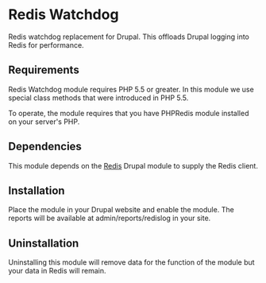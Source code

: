 # Redis Watchdog
Redis watchdog replacement for Drupal. This offloads Drupal logging into Redis
for performance.

Requirements
------------------------------------
Redis Watchdog module requires PHP 5.5 or greater. In this module we use special
class methods that were introduced in PHP 5.5.

To operate, the module requires that you have PHPRedis module installed on your
server's PHP.

Dependencies
------------------------------------
This module depends on the [Redis](https://www.drupal.org/project/redis) Drupal
module to supply the Redis client.

Installation
------------------------------------
Place the module in your Drupal website and enable the module. The reports will
be available at admin/reports/redislog in your site.

Uninstallation
------------------------------------
Uninstalling this module will remove data for the function of the module but your
data in Redis will remain.
